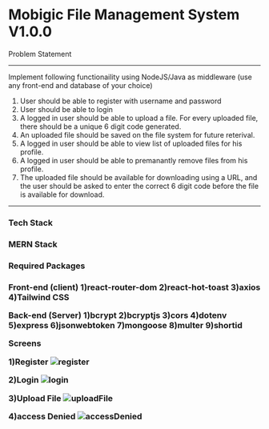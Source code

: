 <h1>Mobigic File Management System V1.0.0</h1>

Problem Statement 
***************************
Implement following functionaility using NodeJS/Java as middleware 
(use any front-end and database of your choice)

1. User should be able to register with username and password
2. User should be able to login
3. A logged in user should be able to upload a file. For every uploaded file, 
    there should be a unique 6 digit code generated.
4. An uploaded file should be saved on the file system for future reterival.
5. A logged in user should be able to view list of uploaded files for his profile.
6. A logged in user should be able to premanantly remove files from his profile.
7. The uploaded file should be available for downloading using a URL, and the user 
    should be asked to enter the correct 6 digit code before the file is 
    available for download.
***************************

<h3>Tech Stack<h3>
<Strong>MERN Stack</Strong>

<h3>Required Packages<h3>
<strong>Front-end (client)</strong>
1)react-router-dom
2)react-hot-toast
3)axios
4)Tailwind CSS

<strong>Back-end (Server)</strong>
 1)bcrypt
 2)bcryptjs
 3)cors
 4)dotenv
 5)express
 6)jsonwebtoken
 7)mongoose
 8)multer
 9)shortid


Screens

1)Register
![register](https://github.com/Neeraj-Joshi4454/mobigic_task/assets/84903276/db2a6d69-bb72-4b48-9b2f-c3d63f5d8c4f)

2)Login
![login](https://github.com/Neeraj-Joshi4454/mobigic_task/assets/84903276/8f9814c3-e963-4183-8394-64d561f5608e)

3)Upload File
![uploadFile](https://github.com/Neeraj-Joshi4454/mobigic_task/assets/84903276/c86c8e63-fa0d-4e24-b000-7cb193cc1200)

4)access Denied
![accessDenied](https://github.com/Neeraj-Joshi4454/mobigic_task/assets/84903276/6953843c-0dd9-432b-bc2f-64b0795a7648)
